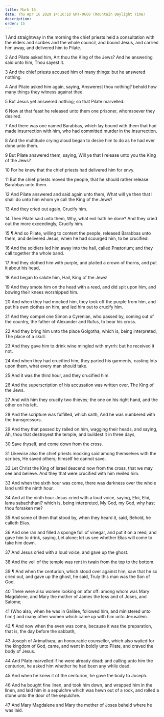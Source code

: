 ```yaml
---
title: Mark 15
date: Thu Apr 16 2020 14:10:10 GMT-0600 (Mountain Daylight Time)
description: 
order: 15
---
```


<p>
  1 And straightway in the morning the chief priests held a consultation with
  the elders and scribes and the whole council, and bound Jesus, and carried him
  away, and delivered him to Pilate.
</p>
<p>
  2 And Pilate asked him, Art thou the King of the Jews? And he answering said
  unto him, Thou sayest it.
</p>
<p>
  3 And the chief priests accused him of many things: but he answered nothing.
</p>
<p>
  4 And Pilate asked him again, saying, Answerest thou nothing? behold how many
  things they witness against thee.
</p>
<p>5 But Jesus yet answered nothing; so that Pilate marvelled.</p>
<p>
  6 Now at that feast he released unto them one prisoner, whomsoever they
  desired.
</p>
<span></span>
<p>
  7 And there was one named Barabbas, which lay bound with them that had made
  insurrection with him, who had committed murder in the insurrection.
</p>
<p>
  8 And the multitude crying aloud began to desire him to do as he had ever done
  unto them.
</p>
<p>
  9 But Pilate answered them, saying, Will ye that I release unto you the King
  of the Jews?
</p>
<p>10 For he knew that the chief priests had delivered him for envy.</p>
<p>
  11 But the chief priests moved the people, that he should rather release
  Barabbas unto them.
</p>
<p>
  12 And Pilate answered and said again unto them, What will ye then that I
  shall do unto him whom ye call the King of the Jews?
</p>
<p>13 And they cried out again, Crucify him.</p>
<p>
  14 Then Pilate said unto them, Why, what evil hath he done? And they cried out
  the more exceedingly, Crucify him.
</p>
<p>
  15 &#xB6; And so Pilate, willing to content the people, released Barabbas unto
  them, and delivered Jesus, when he had scourged him, to be crucified.
</p>
<p>
  16 And the soldiers led him away into the hall, called Pr&#xE6;torium; and
  they call together the whole band.
</p>
<p>
  17 And they clothed him with purple, and plaited a crown of thorns, and put it
  about his head,
</p>
<p>18 And began to salute him, Hail, King of the Jews!</p>
<p>
  19 And they smote him on the head with a reed, and did spit upon him, and
  bowing their knees worshipped him.
</p>
<p>
  20 And when they had mocked him, they took off the purple from him, and put
  his own clothes on him, and led him out to crucify him.
</p>
<p>
  21 And they compel one Simon a Cyrenian, who passed by, coming out of the
  country, the father of Alexander and Rufus, to bear his cross.
</p>
<p>
  22 And they bring him unto the place Golgotha, which is, being interpreted,
  The place of a skull.
</p>
<p>
  23 And they gave him to drink wine mingled with myrrh: but he received it not.
</p>
<p>
  24 And when they had crucified him, they parted his garments, casting lots
  upon them, what every man should take.
</p>
<p>25 And it was the third hour, and they crucified him.</p>
<p>
  26 And the superscription of his accusation was written over, The King of the
  Jews.
</p>
<p>
  27 And with him they crucify two thieves; the one on his right hand, and the
  other on his left.
</p>
<p>
  28 And the scripture was fulfilled, which saith, And he was numbered with the
  transgressors.
</p>
<p>
  29 And they that passed by railed on him, wagging their heads, and saying, Ah,
  thou that destroyest the temple, and buildest it in three days,
</p>
<p>30 Save thyself, and come down from the cross.</p>
<p>
  31 Likewise also the chief priests mocking said among themselves with the
  scribes, He saved others; himself he cannot save.
</p>
<p>
  32 Let Christ the King of Israel descend now from the cross, that we may see
  and believe. And they that were crucified with him reviled him.
</p>
<p>
  33 And when the sixth hour was come, there was darkness over the whole land
  until the ninth hour.
</p>
<p>
  34 And at the ninth hour Jesus cried with a loud voice, saying, Eloi, Eloi,
  lama sabachthani? which is, being interpreted, My God, my God, why hast thou
  forsaken me?
</p>
<p>
  35 And some of them that stood by, when they heard it, said, Behold, he
  calleth Elias.
</p>
<span></span>
<p>
  36 And one ran and filled a sponge full of vinegar, and put it on a reed, and
  gave him to drink, saying, Let alone; let us see whether Elias will come to
  take him down.
</p>
<p>37 And Jesus cried with a loud voice, and gave up the ghost.</p>
<p>
  38 And the veil of the temple was rent in twain from the top to the bottom.
</p>
<p>
  39 &#xB6; And when the centurion, which stood over against him, saw that he so
  cried out, and gave up the ghost, he said, Truly this man was the Son of God.
</p>
<p>
  40 There were also women looking on afar off: among whom was Mary Magdalene,
  and Mary the mother of James the less and of Joses, and Salome;
</p>
<p>
  41 (Who also, when he was in Galilee, followed him, and ministered unto him;)
  and many other women which came up with him unto Jerusalem.
</p>
<p>
  42 &#xB6; And now when the even was come, because it was the preparation, that
  is, the day before the sabbath,
</p>
<p>
  43 Joseph of Arimath&#xE6;a, an honourable counsellor, which also waited for
  the kingdom of God, came, and went in boldly unto Pilate, and craved the body
  of Jesus.
</p>
<p>
  44 And Pilate marvelled if he were already dead: and calling unto him the
  centurion, he asked him whether he had been any while dead.
</p>
<p>45 And when he knew it of the centurion, he gave the body to Joseph.</p>
<p>
  46 And he bought fine linen, and took him down, and wrapped him in the linen,
  and laid him in a sepulchre which was hewn out of a rock, and rolled a stone
  unto the door of the sepulchre.
</p>
<p>
  47 And Mary Magdalene and Mary the mother of Joses beheld where he was laid.
</p>
